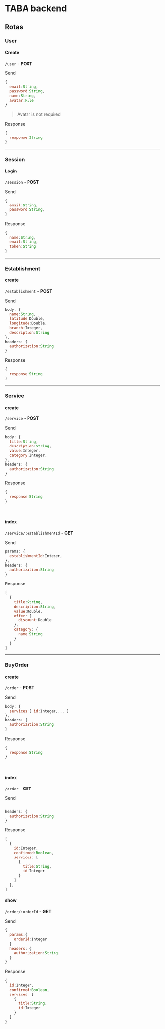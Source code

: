 # TABA backend

## Rotas

### User
#### Create
`/user` - **POST**

Send
```javascript
{
  email:String,
  password:String,
  name:String,
  avatar:File
}
```
>Avatar is not required

Response
```javascript
{
  response:String
}
```

---
### Session
#### Login
`/session` - **POST**

Send
```javascript
{
  email:String,
  password:String,
}
```

Response
```javascript
{
  name:String,
  email:String,
  token:String
}
```

---
### Establishment
#### create
`/establishment` - **POST**

Send
```javascript
body: {
  name:String,
  latitude:Double,
  longitude:Double,
  branch:Integer,
  description:String
},
headers: {
  authorization:String
}
```

Response
```javascript
{
  response:String
}
```

---
### Service
#### create
`/service` - **POST**

Send
```javascript
body: {
  title:String,
  description:String,
  value:Integer,
  category:Integer,
},
headers: {
  authorization:String
}
```

Response
```javascript
{
  response:String
}
```

<br />

#### index
`/service/:establishmentId` - **GET**

Send
```javascript
params: {
  establishmentId:Integer,
},
headers: {
  authorization:String
}
```

Response
```javascript
[
  {
    title:String,
    description:String,
    value:Double,
    offer: {
      discount:Double
    },
    category: {
      name:String
    }
  }
]
```

---

### BuyOrder
#### create
`/order` - **POST**

Send
```javascript
body: {
  services:[ id:Integer,... ]
},
headers: {
  authorization:String
}
```

Response
```javascript
{
  response:String
}
```

<br />

#### index
`/order` - **GET**

Send
```javascript

headers: {
  authorization:String
}
```

Response
```javascript
[
  {
    id:Integer,
    confirmed:Boolean,
    services: [
      {
        title:String,
        id:Integer
      }
    ]
  },
]
```

#### show
`/order/:orderId` - **GET**

Send
```javascript
{
  params:{
    orderId:Integer
  }
  headers: {
    authorization:String
  }
}

```

Response
```javascript
{
  id:Integer,
  confirmed:Boolean,
  services: [
    {
      title:String,
      id:Integer
    }
  ]
}
```

